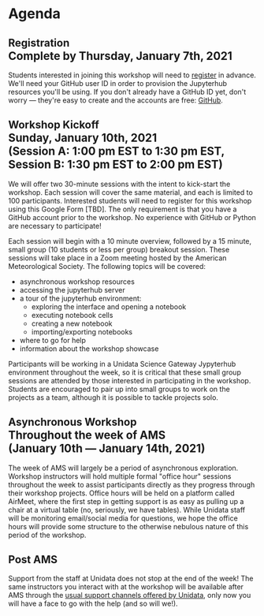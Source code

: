 Agenda
======

## Registration<br><span style="font-size:1.4rem;">Complete by Thursday, January 7th, 2021</span>

Students interested in joining this workshop will need to
[register](https://docs.google.com/forms/d/e/1FAIpQLSdJAC7Zowt_2-Eci83_HYyluHEZCG80RV2o_M1eSPHROcRt2A/viewform?usp=sf_link)
in advance.  We'll need your GitHub user ID in order to provision the Jupyterhub resources
you'll be using. If you don't already have a GitHub ID yet, don't worry — they're easy to
create and the accounts are free: [GitHub](https://github.com/join).
## Workshop Kickoff<br><span style="font-size:1.4rem;">Sunday, January 10th, 2021<br>(Session A: 1:00 pm EST to 1:30 pm EST,<br>Session B: 1:30 pm EST to 2:00 pm EST)</span>

We will offer two 30-minute sessions with the intent to kick-start the workshop.
Each session will cover the same material, and each is limited to 100 participants.
Interested students will need to register for this workshop using this Google Form [TBD].
The only requirement is that you have a GitHub account prior to the workshop.
No experience with GitHub or Python are necessary to participate!

Each session will begin with a 10 minute overview, followed by a 15 minute, small group (10 students or less per group) breakout session.
These sessions will take place in a Zoom meeting hosted by the American Meteorological Society.
The following topics will be covered:
  * asynchronous workshop resources
  * accessing the jupyterhub server
  * a tour of the jupyterhub environment:
    * exploring the interface and opening a notebook
    * executing notebook cells
    * creating a new notebook
    * importing/exporting notebooks 
  * where to go for help
  * information about the workshop showcase

Participants will be working in a Unidata Science Gateway Jypyterhub environment throughout the week, so it is critical that these small group sessions are attended by those interested in participating in the workshop.
Students are encouraged to pair up into small groups to work on the projects as a team, although it is possible to tackle projects solo.

## Asynchronous Workshop<br><span style="font-size:1.4rem;">Throughout the week of AMS<br>(January 10th — January 14th, 2021)</span>

The week of AMS will largely be a period of asynchronous exploration.
Workshop instructors will hold multiple formal "office hour" sessions throughout the week to assist participants directly as they progress through their workshop projects.
Office hours will be held on a platform called AirMeet, where the first step in getting support is as easy as pulling up a chair at a virtual table (no, seriously, we have tables).
While Unidata staff will be monitoring email/social media for questions, we hope the office hours will provide some structure to the otherwise nebulous nature of this period of the workshop.

## Post AMS

Support from the staff at Unidata does not stop at the end of the week!
The same instructors you interact with at the workshop will be available after AMS through the [usual support channels offered by Unidata](https://www.unidata.ucar.edu/support/index.html#process), only now you will have a face to go with the help (and so will we!).
